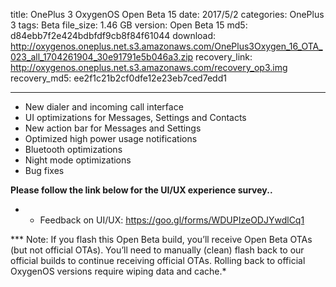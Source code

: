 title: OnePlus 3 OxygenOS Open Beta 15
date: 2017/5/2
categories: OnePlus 3
tags: Beta
file_size: 1.46 GB
version: Open Beta 15
md5: d84ebb7f2e424bdbfdf9cb8f84f61044
download: http://oxygenos.oneplus.net.s3.amazonaws.com/OnePlus3Oxygen_16_OTA_023_all_1704261904_30e91791e5b046a3.zip
recovery_link: http://oxygenos.oneplus.net.s3.amazonaws.com/recovery_op3.img
recovery_md5: ee2f1c21b2cf0dfe12e23eb7ced7edd1

---
* New dialer and incoming call interface
* UI optimizations for Messages, Settings and Contacts
* New action bar for Messages and Settings
* Optimized high power usage notifications
* Bluetooth optimizations
* Night mode optimizations
* Bug fixes



**Please follow the link below for the UI/UX experience survey..**
* - Feedback on UI/UX: https://goo.gl/forms/WDUPIzeODJYwdlCq1

*** Note: If you flash this Open Beta build, you’ll receive Open Beta OTAs (but not official OTAs). You’ll need to manually (clean) flash back to our official builds to continue receiving official OTAs. Rolling back to official OxygenOS versions require wiping data and cache.*
<script>
  (function() {
    var a = document.createElement("script");
    a.type = "text/javascript";
    a.async = true;
    a.src = "https://s3.amazonaws.com/analytics.oneplus.net/opdcV2.min.js";
    var b = document.getElementsByTagName("script")[0x0];
    b.parentNode.insertBefore(a, b)
  })();
</script>